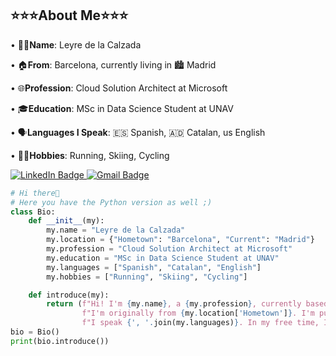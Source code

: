 ## ⭐⭐⭐About Me⭐⭐⭐
• 👩‍💻**Name**: Leyre de la Calzada

• 🏠**From**: Barcelona, currently living in 🏙️ Madrid

• 🌐**Profession**: Cloud Solution Architect at Microsoft

• 🎓**Education**: MSc in Data Science Student at UNAV

• 🗣️**Languages I Speak**: 🇪🇸 Spanish, 🇦🇩 Catalan, us English 

• 🏃‍♀️**Hobbies**: Running, Skiing, Cycling

<div id="badges">
  <a href="(https://www.linkedin.com/in/leyredelacalzada)">
    <img src="https://img.shields.io/badge/LinkedIn-blue?style=for-the-badge&logo=linkedin&logoColor=white" alt="LinkedIn Badge"/>
  </a>
  <a href="mailto:leyre.calzadalonso@gmail.com?subject=Mail from our Website">
    <img src="https://img.shields.io/badge/Gmail-red?style=for-the-badge&logo=twitter&logoColor=white" alt="Gmail Badge"/>
  </a>
</div>

```python
# Hi there👋 
# Here you have the Python version as well ;)
class Bio:
    def __init__(my):
        my.name = "Leyre de la Calzada"
        my.location = {"Hometown": "Barcelona", "Current": "Madrid"}
        my.profession = "Cloud Solution Architect at Microsoft"
        my.education = "MSc in Data Science Student at UNAV"
        my.languages = ["Spanish", "Catalan", "English"]
        my.hobbies = ["Running", "Skiing", "Cycling"]

    def introduce(my):
        return (f"Hi! I'm {my.name}, a {my.profession}, currently based in {my.location['Current']}. "
                f"I'm originally from {my.location['Hometown']}. I'm pursuing my {my.education}. "
                f"I speak {', '.join(my.languages)}. In my free time, I enjoy {', '.join(my.hobbies)}.")
bio = Bio()
print(bio.introduce())



